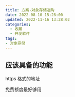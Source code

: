 ```yaml
---
title: 方案-对象存储选购
date: 2022-08-10 15:28:00
updated: 2022-11-16 13:28:02
categories:
  - 收藏
  - 开发软件
tags:
- 对象存储
---
```


## 应该具备的功能

https 格式的地址

免费额度最好够用
